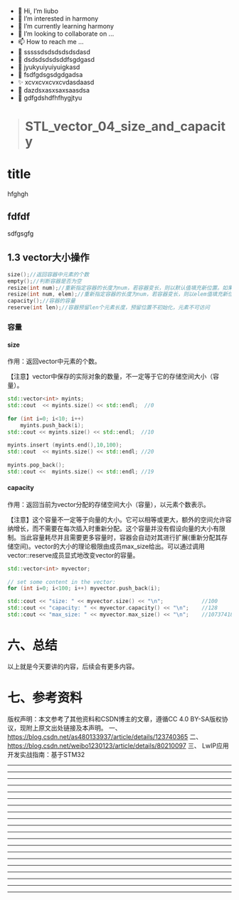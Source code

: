 * 👋 Hi, I’m liubo
* 👀 I’m interested in harmony
* 🌱 I’m currently learning harmony
* 💞️ I’m looking to collaborate on ...
* 📫 How to reach me ...
* 📇 sssssdsdsdsdsdsdasd
* 🎃 dsdsdsdsdsddfsgdgasd
* 🍺 jyukyuiyuiyuigkasd
* 🍥 fsdfgdsgsdgdgadsa
* ✨ xcvxcvxcvxcvdasdaasd
* 🍰 dazdsxasxsaxsaasdsa
* 🚨 gdfgdshdfhfhygjtyu


> # STL_vector_04_size_and_capacity

# title
hfghgh

## fdfdf
sdfgsgfg























## 1.3 vector大小操作

```c++
size();//返回容器中元素的个数
empty();//判断容器是否为空
resize(int num);//重新指定容器的长度为num，若容器变长，则以默认值填充新位置。如果容器变短，则末尾超出容器长度的元素被删除。
resize(int num, elem);//重新指定容器的长度为num，若容器变长，则以elem值填充新位置。如果容器变短，则末尾超出容器长度的元素被删除。
capacity();//容器的容量
reserve(int len);//容器预留len个元素长度，预留位置不初始化，元素不可访问
```



















### 容量

#### size

作用：返回vector中元素的个数。

【注意】vector中保存的实际对象的数量，不一定等于它的存储空间大小（容量）。

```C++
std::vector<int> myints;
std::cout  << myints.size() << std::endl;  //0
 
for (int i=0; i<10; i++) 
    myints.push_back(i);
std::cout << myints.size() << std::endl;  //10
 
myints.insert (myints.end(),10,100);
std::cout  << myints.size() << std::endl; //20
 
myints.pop_back();
std::cout <<  myints.size() << std::endl; //19
```

#### capacity

作用：返回当前为vector分配的存储空间大小（容量），以元素个数表示。

【注意】这个容量不一定等于向量的大小。它可以相等或更大，额外的空间允许容纳增长，而不需要在每次插入时重新分配。这个容量并没有假设向量的大小有限制。当此容量耗尽并且需要更多容量时，容器会自动对其进行扩展(重新分配其存储空间)。vector的大小的理论极限由成员max_size给出。可以通过调用vector::reserve成员显式地改变vector的容量。

```C++
std::vector<int> myvector;
 
// set some content in the vector:
for (int i=0; i<100; i++) myvector.push_back(i);

std::cout << "size: " << myvector.size() << "\n";            //100
std::cout << "capacity: " << myvector.capacity() << "\n";    //128
std::cout << "max_size: " << myvector.max_size() << "\n";    //1073741823
```













# 六、总结

以上就是今天要讲的内容，后续会有更多内容。



# 七、参考资料

版权声明：本文参考了其他资料和CSDN博主的文章，遵循CC 4.0 BY-SA版权协议，现附上原文出处链接及本声明。
一、 https://blog.csdn.net/as480133937/article/details/123740365
二、 https://blog.csdn.net/weibo1230123/article/details/80210097
三、 LwIP应用开发实战指南：基于STM32









---
---
---
---
---
---
---
---
---
---
---
---
---
---
---
---
---
---
---
---
